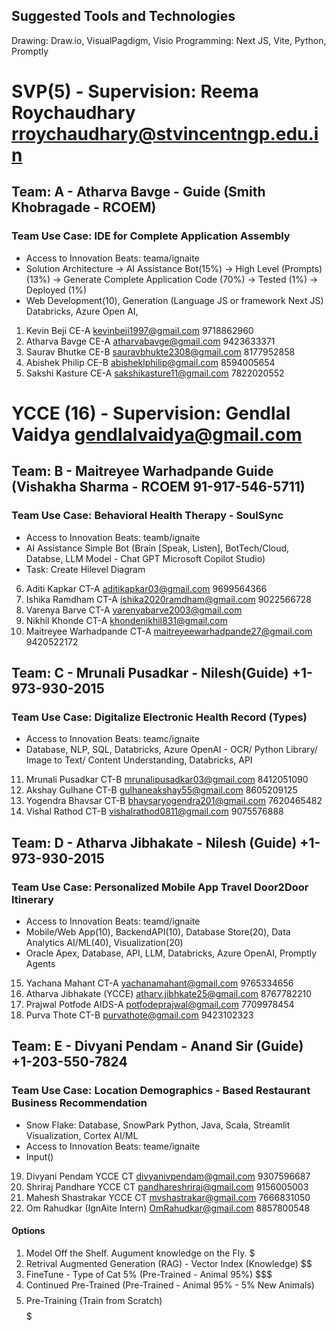 ## Suggested Tools and Technologies
Drawing: Draw.io, VisualPagdigm, Visio
Programming: Next JS, Vite, Python, Promptly


# SVP(5) - Supervision: Reema Roychaudhary rroychaudhary@stvincentngp.edu.in
## Team: A - Atharva Bavge - Guide (Smith Khobragade - RCOEM) 
### Team Use Case: IDE for Complete Application Assembly
- Access to Innovation Beats: teama/ignaite
- Solution Architecture -> AI Assistance Bot(15%) -> High Level (Prompts)(13%) -> Generate Complete Application Code (70%) -> Tested (1%) -> Deployed (1%)
- Web Development(10), Generation (Language JS or framework Next JS) Databricks, Azure Open AI, 
1. Kevin Beji CE-A kevinbeji1997@gmail.com 9718862960 
2. Atharva Bavge CE-A atharvabavge@gmail.com 9423633371 
3. Saurav Bhutke CE-B sauravbhukte2308@gmail.com 8177952858 
4. Abishek Philip CE-B abisheklphilip@gmail.com 8594005654 
5. Sakshi Kasture CE-A sakshikasture11@gmail.com 7822020552 

# YCCE (16) - Supervision: Gendlal Vaidya gendlalvaidya@gmail.com
## Team: B - Maitreyee Warhadpande Guide (Vishakha Sharma - RCOEM 91-917-546-5711)
### Team Use Case: Behavioral Health Therapy - SoulSync
- Access to Innovation Beats: teamb/ignaite
- AI Assistance Simple Bot (Brain [Speak, Listen], BotTech/Cloud, Databse, LLM Model - Chat GPT Microsoft Copilot Studio)
- Task: Create Hilevel Diagram
6. Aditi Kapkar CT-A 	aditikapkar03@gmail.com 9699564366
7. Ishika Ramdham 	CT-A 	ishika2020ramdham@gmail.com	9022566728
8. Varenya Barve CT-A  varenyabarve2003@gmail.com
9. Nikhil Khonde CT-A  khondenikhil831@gmail.com
10. Maitreyee Warhadpande CT-A maitreyeewarhadpande27@gmail.com 9420522172

## Team: C - Mrunali Pusadkar - Nilesh(Guide) +1-973-930-2015
### Team Use Case: Digitalize Electronic Health Record (Types)
- Access to Innovation Beats: teamc/ignaite
- Database, NLP, SQL, Databricks, Azure OpenAI - OCR/ Python Library/ Image to Text/ Content Understanding, Databricks, API
11. Mrunali Pusadkar CT-B	mrunalipusadkar03@gmail.com	8412051090
12. Akshay Gulhane CT-B	gulhaneakshay55@gmail.com	8605209125
13. Yogendra Bhavsar	CT-B	bhavsaryogendra201@gmail.com	7620465482
14. Vishal Rathod CT-B	vishalrathod0811@gmail.com	9075576888

## Team: D - Atharva Jibhakate - Nilesh (Guide) +1-973-930-2015
### Team Use Case: Personalized Mobile App Travel Door2Door Itinerary
- Access to Innovation Beats: teamd/ignaite
- Mobile/Web App(10), BackendAPI(10), Database Store(20), Data Analytics AI/ML(40), Visualization(20)
- Oracle Apex, Database, API, LLM, Databricks, Azure OpenAI, Promptly Agents
15. Yachana Mahant CT-A  yachanamahant@gmail.com	9765334656
16. Atharva Jibhakate (YCCE) atharv.jibhkate25@gmail.com 8767782210
17. Prajwal Potfode	AIDS-A	potfodeprajwal@gmail.com	7709978454
18. Purva Thote	CT-B	purvathote@gmail.com 9423102323

## Team: E - Divyani Pendam - Anand Sir (Guide) +1-203-550-7824
### Team Use Case: Location Demographics - Based Restaurant Business Recommendation
- Snow Flake: Database, SnowPark Python, Java, Scala, Streamlit Visualization, Cortex AI/ML
- Access to Innovation Beats: teame/ignaite
- Input()
19. Divyani Pendam YCCE CT divyanivpendam@gmail.com 9307596687
20. Shriraj Pandhare YCCE CT pandhareshriraj@gmail.com 9156005003
21. Mahesh Shastrakar YCCE CT mvshastrakar@gmail.com 7666831050
22. Om Rahudkar (IgnAite Intern) OmRahudkar@gmail.com 8857800548

#### Options
1) Model Off the Shelf. Augument knowledge on the Fly. $
2) Retrival Augmented Generation (RAG) - Vector Index (Knowledge) $$
3) FineTune - Type of Cat 5% (Pre-Trained - Animal 95%) $$$
4) Continued Pre-Trained (Pre-Trained - Animal 95% - 5% New Animals) $$$$
5) Pre-Training (Train from Scratch) $$$$$
